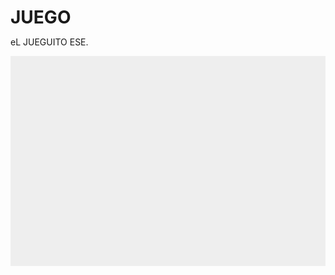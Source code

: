 # JUEGO
eL JUEGUITO ESE.
<!DOCTYPE html>
<html>
<head>
    <meta charset="utf-8" />
    <title>Gamedev Canvas Workshop</title>
    <style>
    	* { padding: 0; margin: 0; }
    	canvas { background: #eee; display: block; margin: 0 auto; }
    </style>
</head>
<body>

<canvas id="myCanvas" width="480" height="320"></canvas>

<script>
	var canvas = document.getElementById("myCanvas");
var ctx = canvas.getContext("2d");
var ballRadius = 10;
var x = canvas.width/2;
var y = canvas.height-30;
var dx = 2;
var dy = -2;
var paddleHeight = 10;
var paddleWidth = 75;
var paddleX = (canvas.width-paddleWidth)/2;
var rightPressed = false;
var leftPressed = false;
var brickRowCount = 3;
var brickColumnCount = 5;
var brickWidth = 75;
var brickHeight = 20;
var brickPadding = 10;
var brickOffsetTop = 30;
var brickOffsetLeft = 30;

var bricks = [];
for(c=0; c<brickColumnCount; c++) {
    bricks[c] = [];
    for(r=0; r<brickRowCount; r++) {
        bricks[c][r] = { x: 0, y: 0 };
    }
}

document.addEventListener("keydown", keyDownHandler, false);
document.addEventListener("keyup", keyUpHandler, false);

function keyDownHandler(e) {
    if(e.keyCode == 39) {
        rightPressed = true;
    }
    else if(e.keyCode == 37) {
        leftPressed = true;
    }
}
function keyUpHandler(e) {
    if(e.keyCode == 39) {
        rightPressed = false;
    }
    else if(e.keyCode == 37) {
        leftPressed = false;
    }
}

function drawBall() {
    ctx.beginPath();
    ctx.arc(x, y, ballRadius, 0, Math.PI*2);
    ctx.fillStyle = "#0095DD";
    ctx.fill();
    ctx.closePath();
}
function drawPaddle() {
    ctx.beginPath();
    ctx.rect(paddleX, canvas.height-paddleHeight, paddleWidth, paddleHeight);
    ctx.fillStyle = "#0095DD";
    ctx.fill();
    ctx.closePath();
}
function drawBricks() {
    for(c=0; c<brickColumnCount; c++) {
        for(r=0; r<brickRowCount; r++) {
            var brickX = (c*(brickWidth+brickPadding))+brickOffsetLeft;
            var brickY = (r*(brickHeight+brickPadding))+brickOffsetTop;
            bricks[c][r].x = brickX;
            bricks[c][r].y = brickY;
            ctx.beginPath();
            ctx.rect(brickX, brickY, brickWidth, brickHeight);
            ctx.fillStyle = "#0095DD";
            ctx.fill();
            ctx.closePath();
        }
    }
}

function draw() {
    ctx.clearRect(0, 0, canvas.width, canvas.height);
    drawBricks();
    drawBall();
    drawPaddle();
    
    if(x + dx > canvas.width-ballRadius || x + dx < ballRadius) {
        dx = -dx;
    }
    if(y + dy < ballRadius) {
        dy = -dy;
    }
    else if(y + dy > canvas.height-ballRadius) {
        if(x > paddleX && x < paddleX + paddleWidth) {
           if(y= y-paddleHeight){
            dy = -dy  ;
             }
        }
        else {
            alert("GAME OVER");
            document.location.reload();
        }
    }
    
    if(rightPressed && paddleX < canvas.width-paddleWidth) {
        paddleX += 7;
    }
    else if(leftPressed && paddleX > 0) {
        paddleX -= 7;
    }
    
    x += dx;
    y += dy;
}

setInterval(draw, 10);
</script>

</body>
</html>
